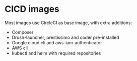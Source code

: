 # CICD images

Most images use CircleCI as base image, with extra additions:

- Composer
- Drush-launcher, prestissimo and coder pre-installed
- Google cloud cli and aws-iam-authenticator
- AWS cli
- kubectl and helm with required repositories
